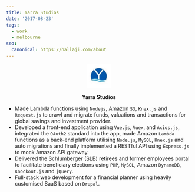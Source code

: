 ```yaml
---
title: Yarra Studios
date: '2017-08-23'
tags:
  - work
  - melbourne
seo:
  canonical: https://hallaji.com/about
---
```

<p align='center'>
  <img src='/stories/yarra-studios/yarra-studios.png' height='64' />
</p>
<p align='center'>
  <b>Yarra Studios</b>
</p>

* Made Lambda functions using `Nodejs`, Amazon `S3`, `Knex.js` and `Request.js` to crawl and migrate funds, valuations and transactions for global savings and investment provider.
* Developed a front-end application using `Vue.js`, `Vuex`, and `Axios.js`, integrated the `OAuth2` standard into the app, made Amazon `Lambda` functions as a back-end platform utilising `Node.js`, `MySQL`, `Knex.js` and auto migrations and finally implemented a RESTful API using `Express.js` to mock Amazon API gateway.
* Delivered the Schlumberger (SLB) retirees and former employees portal to facilitate beneficiary elections using `PHP`, `MySQL`, Amazon `DynamoDB`, `Knockout.js` and `jQuery`.
* Full-stack web development for a financial planner using heavily customised SaaS based on `Drupal`.
